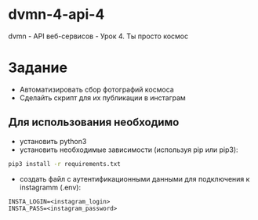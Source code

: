 # dvmn-4-api-4
dvmn - API веб-сервисов - Урок 4. Ты просто космос
# Задание
* Автоматизировать сбор фотографий космоса
* Сделайть скрипт для их публикации в инстаграм
## Для использования необходимо
* установить python3
* установить необходимые зависимости (используя pip или pip3):
```bash
pip3 install -r requirements.txt
```
* создать файл с аутентификационными данными для подключения к instagramm (.env):
```
INSTA_LOGIN=<instagram_login>
INSTA_PASS=<instagram_password>
```
